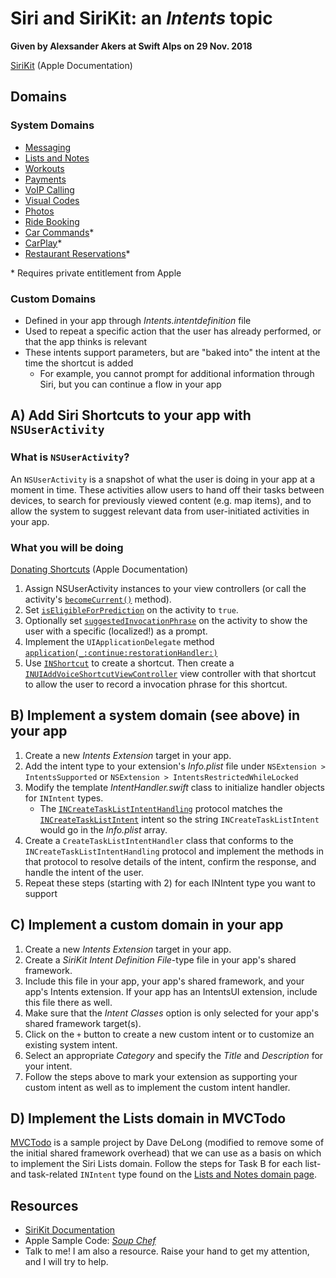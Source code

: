 # Siri and SiriKit: an *Intents* topic
**Given by Alexsander Akers at Swift Alps on 29 Nov. 2018**

[SiriKit](https://developer.apple.com/documentation/sirikit) (Apple Documentation)

## Domains

### System Domains

* [Messaging](https://developer.apple.com/documentation/sirikit/messaging)
* [Lists and Notes](https://developer.apple.com/documentation/sirikit/lists_and_notes)
* [Workouts](https://developer.apple.com/documentation/sirikit/workouts)
* [Payments](https://developer.apple.com/documentation/sirikit/payments)
* [VoIP Calling](https://developer.apple.com/documentation/sirikit/voip_calling)
* [Visual Codes](https://developer.apple.com/documentation/sirikit/visual_codes)
* [Photos](https://developer.apple.com/documentation/sirikit/photos)
* [Ride Booking](https://developer.apple.com/documentation/sirikit/ride_booking)
* [Car Commands](https://developer.apple.com/documentation/sirikit/car_commands)*
* [CarPlay](https://developer.apple.com/documentation/sirikit/carplay)*
* [Restaurant Reservations](https://developer.apple.com/documentation/sirikit/restaurant_reservations)*

\* Requires private entitlement from Apple

### Custom Domains

* Defined in your app through _Intents.intentdefinition_ file
* Used to repeat a specific action that the user has already performed, or that the app thinks is relevant
* These intents support parameters, but are "baked into" the intent at the time the shortcut is added
  * For example, you cannot prompt for additional information through Siri, but you can continue a flow in your app

## A) Add Siri Shortcuts to your app with `NSUserActivity`

### What is `NSUserActivity`?

An `NSUserActivity` is a snapshot of what the user is doing in your app at a moment in time. These activities allow users to hand off their tasks between devices, to search for previously viewed content (e.g. map items), and to allow the system to suggest relevant data from user-initiated activities in your app.

### What you will be doing

[Donating Shortcuts](https://developer.apple.com/documentation/sirikit/donating_shortcuts) (Apple Documentation)

1. Assign NSUserActivity instances to your view controllers (or call the activity's [`becomeCurrent()`](https://developer.apple.com/documentation/foundation/nsuseractivity/1413665-becomecurrent) method).
1. Set [`isEligibleForPrediction`](https://developer.apple.com/documentation/foundation/nsuseractivity/2980674-iseligibleforprediction) on the activity to `true`.
1. Optionally set [`suggestedInvocationPhrase`](https://developer.apple.com/documentation/foundation/nsuseractivity/2976237-suggestedinvocationphrase) on the activity to show the user with a specific (localized!) as a prompt.
1. Implement the `UIApplicationDelegate` method [`application(_:continue:restorationHandler:)`](https://developer.apple.com/documentation/uikit/uiapplicationdelegate/1623072-application)
1. Use [`INShortcut`](https://developer.apple.com/documentation/sirikit/inshortcut) to create a shortcut. Then create a [`INUIAddVoiceShortcutViewController`](https://developer.apple.com/documentation/sirikit/inuiaddvoiceshortcutviewcontroller) view controller with that shortcut to allow the user to record a invocation phrase for this shortcut.

## B) Implement a system domain (see above) in your app

1. Create a new _Intents Extension_ target in your app.
1. Add the intent type to your extension's _Info.plist_ file under `NSExtension > IntentsSupported` or `NSExtension > IntentsRestrictedWhileLocked`
1. Modify the template _IntentHandler.swift_ class to initialize handler objects for `INIntent` types.
    * The [`INCreateTaskListIntentHandling`](https://developer.apple.com/documentation/sirikit/increatetasklistintenthandling) protocol matches the [`INCreateTaskListIntent`](https://developer.apple.com/documentation/sirikit/increatetasklistintent) intent so the string `INCreateTaskListIntent` would go in the _Info.plist_ array.
1. Create a `CreateTaskListIntentHandler` class that conforms to the `INCreateTaskListIntentHandling` protocol and implement the methods in that protocol to resolve details of the intent, confirm the response, and handle the intent of the user.
1. Repeat these steps (starting with 2) for each INIntent type you want to support

## C) Implement a custom domain in your app

1. Create a new _Intents Extension_ target in your app.
1. Create a _SiriKit Intent Definition File_-type file in your app's shared framework.
1. Include this file in your app, your app's shared framework, and your app's Intents extension. If your app has an IntentsUI extension, include this file there as well.
1. Make sure that the _Intent Classes_ option is only selected for your app's shared framework target(s).
1. Click on the `+` button to create a new custom intent or to customize an existing system intent.
1. Select an appropriate _Category_ and specify the _Title_ and _Description_ for your intent.
1. Follow the steps above to mark your extension as supporting your custom intent as well as to implement the custom intent handler.

## D) Implement the Lists domain in MVCTodo

[MVCTodo](https://github.com/a2/MVCTodo/tree/sirikit-workshop) is a sample project by Dave DeLong (modified to remove some of the initial shared framework overhead) that we can use as a basis on which to implement the Siri Lists domain. Follow the steps for Task B for each list- and task-related `INIntent` type found on the [Lists and Notes domain page](https://developer.apple.com/documentation/sirikit/lists_and_notes).

## Resources

- [SiriKit Documentation](https://developer.apple.com/documentation/sirikit)
- Apple Sample Code: [_Soup Chef_](https://developer.apple.com/documentation/sirikit/soup_chef_accelerating_app_interactions_with_shortcuts)
- Talk to me! I am also a resource. Raise your hand to get my attention, and I will try to help.
